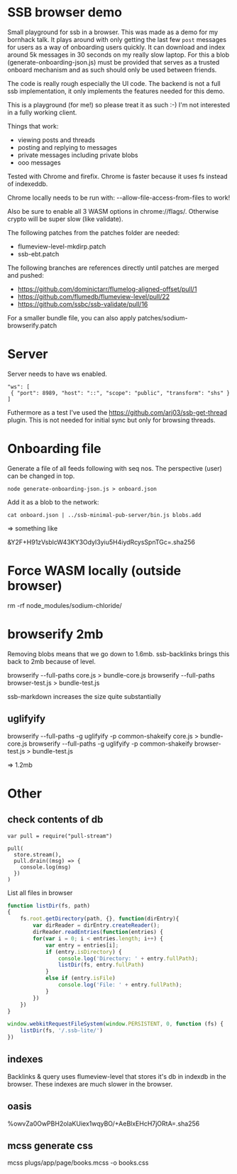 # SSB browser demo

Small playground for ssb in a browser. This was made as a demo for my
bornhack talk. It plays around with only getting the last few `post`
messages for users as a way of onboarding users quickly. It can
download and index around 5k messages in 30 seconds on my really slow
laptop. For this a blob (generate-onboarding-json.js) must be provided
that serves as a trusted onboard mechanism and as such should only be
used between friends.

The code is really rough especially the UI code. The backend is not a
full ssb implementation, it only implements the features needed for
this demo.

This is a playground (for me!) so please treat it as such :-) I'm not
interested in a fully working client.

Things that work:
 - viewing posts and threads
 - posting and replying to messages
 - private messages including private blobs
 - ooo messages

Tested with Chrome and firefix. Chrome is faster because it uses fs
instead of indexeddb.

Chrome locally needs to be run with: --allow-file-access-from-files to work!

Also be sure to enable all 3 WASM options in
chrome://flags/. Otherwise crypto will be super slow (like validate).

The following patches from the patches folder are needed:
 - flumeview-level-mkdirp.patch
 - ssb-ebt.patch

The following branches are references directly until patches are merged and pushed:
 - https://github.com/dominictarr/flumelog-aligned-offset/pull/1
 - https://github.com/flumedb/flumeview-level/pull/22
 - https://github.com/ssbc/ssb-validate/pull/16

For a smaller bundle file, you can also apply
patches/sodium-browserify.patch

# Server

Server needs to have ws enabled.

```
"ws": [
 { "port": 8989, "host": "::", "scope": "public", "transform": "shs" }
]
```

Futhermore as a test I've used the
https://github.com/arj03/ssb-get-thread plugin. This is not needed for
initial sync but only for browsing threads.

# Onboarding file

Generate a file of all feeds following with seq nos. The perspective
(user) can be changed in top.

```
node generate-onboarding-json.js > onboard.json
```

Add it as a blob to the network:

```
cat onboard.json | ../ssb-minimal-pub-server/bin.js blobs.add
```

=> something like

&Y2F+H91zVsblcW43KY3OdyI3yiu5H4iydRcysSpnTGc=.sha256

# Force WASM locally (outside browser)

rm -rf node_modules/sodium-chloride/

# browserify 2mb

Removing blobs means that we go down to 1.6mb. ssb-backlinks brings
this back to 2mb because of level.

browserify --full-paths core.js > bundle-core.js
browserify --full-paths browser-test.js > bundle-test.js

ssb-markdown increases the size quite substantially

## uglifyify

browserify --full-paths -g uglifyify -p common-shakeify core.js > bundle-core.js
browserify --full-paths -g uglifyify -p common-shakeify browser-test.js > bundle-test.js

=> 1.2mb

# Other

## check contents of db

```
var pull = require("pull-stream")

pull(
  store.stream(),
  pull.drain((msg) => {
    console.log(msg)
  })
)
```

List all files in browser

``` javascript
function listDir(fs, path)
{
	fs.root.getDirectory(path, {}, function(dirEntry){
		var dirReader = dirEntry.createReader();
		dirReader.readEntries(function(entries) {
		for(var i = 0; i < entries.length; i++) {
			var entry = entries[i];
			if (entry.isDirectory) {
				console.log('Directory: ' + entry.fullPath);
				listDir(fs, entry.fullPath)
			}
			else if (entry.isFile)
                console.log('File: ' + entry.fullPath);
			}
		})
	})
}

window.webkitRequestFileSystem(window.PERSISTENT, 0, function (fs) {
	listDir(fs, '/.ssb-lite/')
})
```

## indexes

Backlinks & query uses flumeview-level that stores it's db in indexdb
in the browser. These indexes are much slower in the browser.

## oasis

%owvZa0OwPBH2olaKUiex1wqyBO/+AeBlxEHcH7jORtA=.sha256

## mcss generate css

mcss plugs/app/page/books.mcss -o books.css
